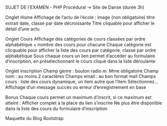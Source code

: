 SUJET DE l'EXAMEN - PHP Procédural -> Site de Danse (durée 3h) 

Onglet Home
Aﬃchage de l’actu de l’école : image (non obligatoire) titre extrait date, classé par date décroissante
Titre cliquable pour aﬃcher le détail d’une actu

Onglet Cours
Aﬃchage des catégories de cours classées par ordre alphabétique + nombre des cours pour chacune
Chaque catégorie est clicquable pour aﬃcher la liste des cours par catégorie, classé par ordre alphabétique
Sous chaque cours un lien permet d’accéder au formulaire d’inscription, en présélectionnant le cours cliqué dans la liste déroulante

Onglet inscription
Champ genre : bouton radio m. Mme obligatoire
Champ nom : au moins 2 caractères
Champs email : au bon format mail
Champs cours : liste des cours dynamique, un item autre que l’item Sélectionnez…
Aﬃchage d’un message succès ou erreur d’enregistrement en base

Bonus 
Chaque cours permet un maximum d’inscrit, si ce maximum est atteint :
Aﬃcher complet a la place du lien s’inscrire
Ne plus être disponible dans la liste des cours du formulaire d’inscription

Maquette du Blog Bootstrap
